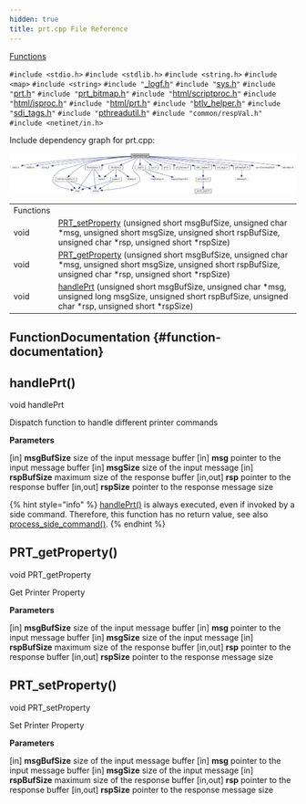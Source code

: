 ```yaml
---
hidden: true
title: prt.cpp File Reference
---
```


[Functions](#func-members)

`#include <stdio.h>`
`#include <stdlib.h>`
`#include <string.h>`
`#include <map>`
`#include <string>`
`#include "`<a href="__logf_8h_source.md">_logf.h</a>`"`
`#include "`<a href="sys_8h_source.md">sys.h</a>`"`
`#include "`<a href="sdi_2src_2prt_8h_source.md">prt.h</a>`"`
`#include "`<a href="prt__bitmap_8h_source.md">prt_bitmap.h</a>`"`
`#include "`<a href="scriptproc_8h_source.md">html/scriptproc.h</a>`"`
`#include "`<a href="jsproc_8h_source.md">html/jsproc.h</a>`"`
`#include "`<a href="guiprt_2src_2html_2prt_8h_source.md">html/prt.h</a>`"`
`#include "`<a href="btlv__helper_8h_source.md">btlv_helper.h</a>`"`
`#include "`<a href="src_2sdi__tags_8h_source.md">sdi_tags.h</a>`"`
`#include "`<a href="pthreadutil_8h_source.md">pthreadutil.h</a>`"`
`#include "common/respVal.h"`
`#include <netinet/in.h>`

Include dependency graph for prt.cpp:

![](prt_8cpp__incl.png)

|  |  |
|----|----|
| Functions |  |
| void  | [PRT_setProperty](#a904f53b3ce4a0dadc1ef14c001508ae3) (unsigned short msgBufSize, unsigned char \*msg, unsigned short msgSize, unsigned short rspBufSize, unsigned char \*rsp, unsigned short \*rspSize) |
| void  | [PRT_getProperty](#ae7dc6e84f128c0990b7261b4576c4e7e) (unsigned short msgBufSize, unsigned char \*msg, unsigned short msgSize, unsigned short rspBufSize, unsigned char \*rsp, unsigned short \*rspSize) |
| void  | [handlePrt](#aa9066d7ba9036f5ae176ad99b7f24c49) (unsigned short msgBufSize, unsigned char \*msg, unsigned long msgSize, unsigned short rspBufSize, unsigned char \*rsp, unsigned short \*rspSize) |

## FunctionDocumentation {#function-documentation}

## handlePrt() <a href="#aa9066d7ba9036f5ae176ad99b7f24c49" id="aa9066d7ba9036f5ae176ad99b7f24c49"></a>

<p>void handlePrt</p>

Dispatch function to handle different printer commands

**Parameters**

\[in\] **msgBufSize** size of the input message buffer \[in\] **msg** pointer to the input message buffer \[in\] **msgSize** size of the input message \[in\] **rspBufSize** maximum size of the response buffer \[in,out\] **rsp** pointer to the response buffer \[in,out\] **rspSize** pointer to the response message size


{% hint style="info" %}
<a href="sdi_2src_2prt_8h.md#aa9066d7ba9036f5ae176ad99b7f24c49">handlePrt()</a> is always executed, even if invoked by a side command. Therefore, this function has no return value, see also <a href="main_8cpp.md#a4892e1b795462119ef4d6fa87c860b90">process_side_command()</a>.
{% endhint %}

## PRT_getProperty() <a href="#ae7dc6e84f128c0990b7261b4576c4e7e" id="ae7dc6e84f128c0990b7261b4576c4e7e"></a>

<p>void PRT_getProperty</p>

Get Printer Property

**Parameters**

\[in\] **msgBufSize** size of the input message buffer \[in\] **msg** pointer to the input message buffer \[in\] **msgSize** size of the input message \[in\] **rspBufSize** maximum size of the response buffer \[in,out\] **rsp** pointer to the response buffer \[in,out\] **rspSize** pointer to the response message size

## PRT_setProperty() <a href="#a904f53b3ce4a0dadc1ef14c001508ae3" id="a904f53b3ce4a0dadc1ef14c001508ae3"></a>

<p>void PRT_setProperty</p>

Set Printer Property

**Parameters**

\[in\] **msgBufSize** size of the input message buffer \[in\] **msg** pointer to the input message buffer \[in\] **msgSize** size of the input message \[in\] **rspBufSize** maximum size of the response buffer \[in,out\] **rsp** pointer to the response buffer \[in,out\] **rspSize** pointer to the response message size
